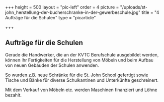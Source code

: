 +++
height = 500
layout = "pic-left"
order = 4
picture = "/uploads/st-john_herstellung-der-bucherschranke-in-der-gewerbeschule.jpg"
title = "4 Aufträge für die Schulen"
type = "picarticle"

+++
## Aufträge für die Schulen

Gerade die Handwerker, die an der KVTC Berufschule ausgebildet werden, können Ihr Fertigkeiten für die Herstellung von Möbeln und beim Aufbau von neuen Gebäuden der Schulen anwenden.

So wurden z.B. neue Schränke für die St. John School gefertigt sowie Tische und Bänke für diverse Schulkantinen und Unterkünfte geschreinert.

Mit dem Verkauf von Möbeln etc. werden Maschinen finanziert und Löhne bezahlt. 